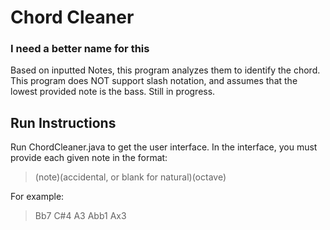 # Chord Cleaner
### I need a better name for this

Based on inputted Notes, this program analyzes them to identify the chord. This program does NOT support
slash notation, and assumes that the lowest provided note is the bass. Still in progress.

## Run Instructions
Run ChordCleaner.java to get the user interface. In the interface, you must provide each given note in the format:
> (note)(accidental, or blank for natural)(octave)

For example:
> Bb7
> C#4
> A3
> Abb1
> Ax3
